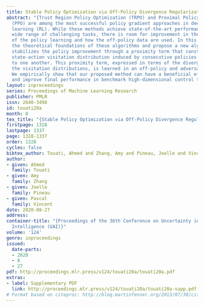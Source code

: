 ```yaml
---
title: Stable Policy Optimization via Off-Policy Divergence Regularization
abstract: "{Trust Region Policy Optimization (TRPO) and Proximal Policy Optimization
  (PPO) are among the most successful policy gradient approaches in deep reinforcement
  learning (RL). While these methods achieve state-of-the-art performance across a
  wide range of challenging tasks, there is room for improvement in the stabilization
  of the policy learning and how the off-policy data are used. In this paper we revisit
  the theoretical foundations of these algorithms and propose a new algorithm which
  stabilizes the policy improvement through a proximity term that constrains the discounted
  state-action visitation distribution induced by consecutive policies to be close
  to one another. This proximity term, expressed in terms of the divergence between
  the visitation distributions, is learned in an off-policy and adversarial manner.
  We empirically show that our proposed method can have a beneficial effect on stability
  and improve final performance in benchmark high-dimensional control tasks.}"
layout: inproceedings
series: Proceedings of Machine Learning Research
publisher: PMLR
issn: 2640-3498
id: touati20a
month: 0
tex_title: "{Stable Policy Optimization via Off-Policy Divergence Regularization}"
firstpage: 1328
lastpage: 1337
page: 1328-1337
order: 1328
cycles: false
bibtex_author: Touati, Ahmed and Zhang, Amy and Pineau, Joelle and Vincent, Pascal
author:
- given: Ahmed
  family: Touati
- given: Amy
  family: Zhang
- given: Joelle
  family: Pineau
- given: Pascal
  family: Vincent
date: 2020-08-27
address: 
container-title: "{Proceedings of the 36th Conference on Uncertainty in Artificial
  Intelligence (UAI)}"
volume: '124'
genre: inproceedings
issued:
  date-parts:
  - 2020
  - 8
  - 27
pdf: http://proceedings.mlr.press/v124/touati20a/touati20a.pdf
extras:
- label: Supplementary PDF
  link: http://proceedings.mlr.press/v124/touati20a/touati20a-supp.pdf
# Format based on citeproc: http://blog.martinfenner.org/2013/07/30/citeproc-yaml-for-bibliographies/
---
```

